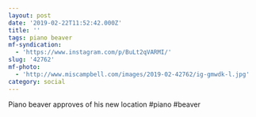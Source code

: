 ```yaml
---
layout: post
date: '2019-02-22T11:52:42.000Z'
title: ''
tags: piano beaver
mf-syndication:
  - 'https://www.instagram.com/p/BuLt2qVARMI/'
slug: '42762'
mf-photo:
  - 'http://www.miscampbell.com/images/2019-02-42762/ig-gmwdk-l.jpg'
category: social
---
```

Piano beaver approves of his new location #piano #beaver
